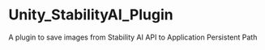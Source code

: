# Unity_StabilityAI_Plugin
A plugin to save images from Stability AI API to Application Persistent Path

